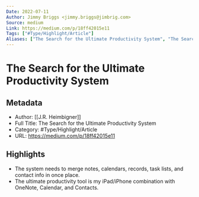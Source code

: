 ```yaml
---
Date: 2022-07-11
Author: Jimmy Briggs <jimmy.briggs@jimbrig.com>
Source: medium
Link: https://medium.com/p/18ff42015e11
Tags: ["#Type/Highlight/Article"]
Aliases: ["The Search for the Ultimate Productivity System", "The Search for the Ultimate Productivity System"]
---
```

# The Search for the Ultimate Productivity System

## Metadata
- Author: [[J.R. Heimbigner]]
- Full Title: The Search for the Ultimate Productivity System
- Category: #Type/Highlight/Article
- URL: https://medium.com/p/18ff42015e11

## Highlights
- The system needs to merge notes, calendars, records, task lists, and contact info in once place.
- The ultimate productivity tool is my iPad/iPhone combination with OneNote, Calendar, and Contacts.
